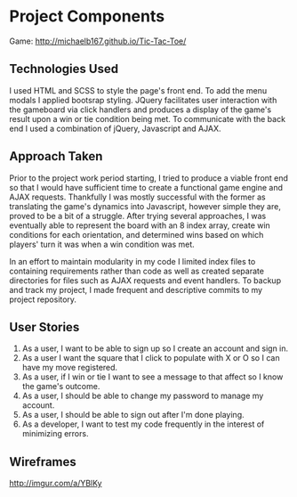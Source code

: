 # Project Components

Game: <http://michaelb167.github.io/Tic-Tac-Toe/>

## Technologies Used

I used HTML and SCSS to style the page's front end.  To add the menu modals I
applied bootsrap styling.  JQuery facilitates user interaction with the
gameboard via click handlers and produces a display of the game's result upon a
win or tie condition being met.  To communicate with the back end I used a
combination of jQuery, Javascript and AJAX.

## Approach Taken

Prior to the project work period starting, I tried to produce a viable front
end so that I would have sufficient time to create a functional game engine and
AJAX requests.  Thankfully I was mostly successful with the former as
translating the game's dynamics into Javascript, however simple they are,
proved to be a bit of a struggle.  After trying several approaches, I was
eventually able to represent the board with an 8 index array, create win
conditions for each orientation, and determined wins based on which players'
turn it was when a win condition was met.

In an effort to maintain modularity in my code I limited index files to
containing requirements rather than code as well as created separate directories
for files such as AJAX requests and event handlers.  To backup and track my
project, I made frequent and descriptive commits to my project repository.

## User Stories

1.  As a user, I want to be able to sign up so I create an account and sign in.
1.  As a user I want the square that I click to populate with X or O so I can
have my move registered.
1.  As a user, if I win or tie I want to see a message to that affect so I know
the game's outcome.
1.  As a user, I should be able to change my password to manage my account.
1.  As a user, I should be able to sign out after I'm done playing.
1.  As a developer, I want to test my code frequently in the interest of
minimizing errors.

## Wireframes

<http://imgur.com/a/YBlKy>
